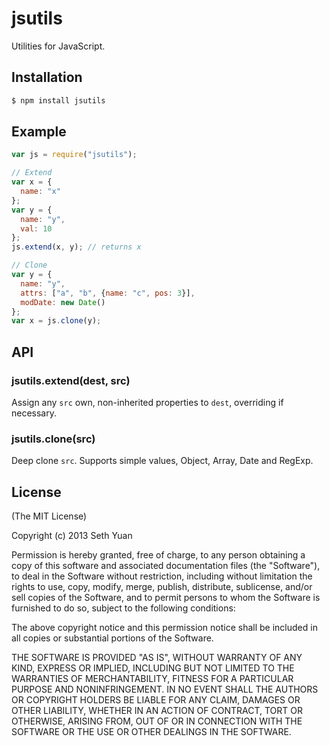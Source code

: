 # jsutils

Utilities for JavaScript.

## Installation

```bash
$ npm install jsutils
```

## Example

```js
var js = require("jsutils");

// Extend
var x = {
  name: "x"
};
var y = {
  name: "y",
  val: 10
};
js.extend(x, y); // returns x

// Clone
var y = {
  name: "y",
  attrs: ["a", "b", {name: "c", pos: 3}],
  modDate: new Date()
};
var x = js.clone(y);
```

## API

### jsutils.extend(dest, src)

Assign any `src` own, non-inherited properties to `dest`, overriding if necessary.

### jsutils.clone(src)

Deep clone `src`. Supports simple values, Object, Array, Date and RegExp.

## License

(The MIT License)

Copyright (c) 2013 Seth Yuan

Permission is hereby granted, free of charge, to any person obtaining a copy
of this software and associated documentation files (the "Software"), to deal
in the Software without restriction, including without limitation the rights
to use, copy, modify, merge, publish, distribute, sublicense, and/or sell
copies of the Software, and to permit persons to whom the Software is
furnished to do so, subject to the following conditions:

The above copyright notice and this permission notice shall be included in
all copies or substantial portions of the Software.

THE SOFTWARE IS PROVIDED "AS IS", WITHOUT WARRANTY OF ANY KIND, EXPRESS OR
IMPLIED, INCLUDING BUT NOT LIMITED TO THE WARRANTIES OF MERCHANTABILITY,
FITNESS FOR A PARTICULAR PURPOSE AND NONINFRINGEMENT. IN NO EVENT SHALL THE
AUTHORS OR COPYRIGHT HOLDERS BE LIABLE FOR ANY CLAIM, DAMAGES OR OTHER
LIABILITY, WHETHER IN AN ACTION OF CONTRACT, TORT OR OTHERWISE, ARISING FROM,
OUT OF OR IN CONNECTION WITH THE SOFTWARE OR THE USE OR OTHER DEALINGS IN
THE SOFTWARE.
